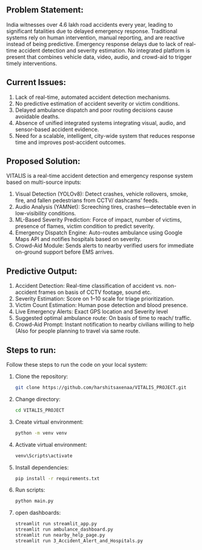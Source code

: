## Problem Statement: 
India witnesses over 4.6 lakh road accidents every year, leading to significant fatalities due to delayed emergency response. Traditional systems rely on human intervention, manual reporting, and are reactive instead of being predictive. Emergency response delays due to lack of real-time accident detection and severity estimation. No integrated platform is present that combines vehicle data, video, audio, and crowd-aid to trigger timely interventions.

## Current Issues:
1. Lack of real-time, automated accident detection mechanisms. 
2. No predictive estimation of accident severity or victim conditions.
3. Delayed ambulance dispatch and poor routing decisions cause avoidable deaths.
4. Absence of unified integrated systems integrating visual, audio, and sensor-based accident evidence. 
5. Need for a scalable, intelligent, city-wide system that reduces response time and improves post-accident outcomes.

## Proposed Solution:
VITALIS is a real-time accident detection and emergency response system based on multi-source inputs: 
1. Visual Detection (YOLOv8): Detect crashes, vehicle rollovers, smoke, fire, and fallen pedestrians from CCTV/ dashcams’ feeds.
2. Audio Analysis (YAMNet): Screeching tires, crashes—detectable even in low-visibility conditions. 
3. ML-Based Severity Prediction: Force of impact, number of victims, presence of flames, victim condition to predict severity.
4. Emergency Dispatch Engine: Auto-routes ambulance using Google Maps API and notifies hospitals based on severity. 
5. Crowd-Aid Module: Sends alerts to nearby verified users for immediate on-ground support before EMS arrives.

## Predictive Output:
1. Accident Detection: Real-time classification of accident vs. non-accident frames on basis of CCTV footage, sound etc.
2. Severity Estimation: Score on 1–10 scale for triage prioritization. 
3. Victim Count Estimation: Human pose detection and blood presence. 
4. Live Emergency Alerts: Exact GPS location and Severity level 
5. Suggested optimal ambulance route: On basis of time to reach/ traffic. 
6. Crowd-Aid Prompt: Instant notification to nearby civilians willing to help (Also for people planning to travel via same route.

## Steps to run:
Follow these steps to run the code on your local system:

1. Clone the repository:
   ```bash
   git clone https://github.com/harshitsaxenaa/VITALIS_PROJECT.git

2. Change directory:
   ```bash
   cd VITALIS_PROJECT

3. Create virtual environment:
   ```bash
   python -m venv venv

4. Activate virtual environment:
   ```bash
   venv\Scripts\activate

5. Install dependencies:
   ```bash
   pip install -r requirements.txt

6. Run scripts:
   ```bash
   python main.py

7. open dashboards:
   ```bash
   streamlit run streamlit_app.py
   streamlit run ambulance_dashboard.py
   streamlit run nearby_help_page.py
   streamlit run 3_Accident_Alert_and_Hospitals.py
